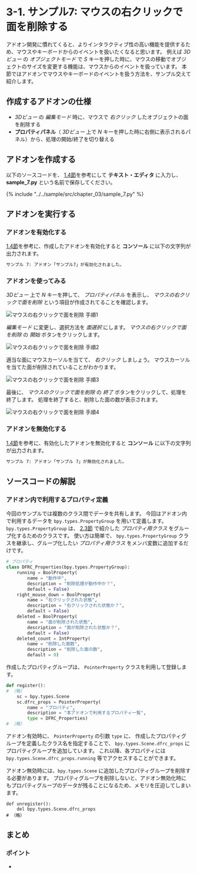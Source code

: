 # 3-1. サンプル7: マウスの右クリックで面を削除する

アドオン開発に慣れてくると、よりインタラクティブ性の高い機能を提供するため、マウスやキーボードからのイベントを扱いたくなると思います。
例えば *3Dビュー* の *オブジェクトモード* で *S* キーを押した時に、マウスの移動でオブジェクトのサイズを変更する機能は、マウスからのイベントを扱っています。
本節ではアドオンでマウスやキーボードのイベントを扱う方法を、サンプル交えて紹介します。

## 作成するアドオンの仕様

* *3Dビュー* の *編集モード* 時に、マウスで *右クリック* したオブジェクトの面を削除する
* **プロパティパネル**（ *3Dビュー* 上で *N* キーを押した時に右側に表示されるパネル）から、処理の開始/終了を切り替える

## アドオンを作成する

以下のソースコードを、 [1.4節](../chapter_01/04_Install_own_Add-on.md)を参考にして **テキスト・エディタ** に入力し、
**sample_7.py** という名前で保存してください。

{% include "../../sample/src/chapter_03/sample_7.py" %}

## アドオンを実行する

### アドオンを有効化する

[1.4節](../chapter_01/04_Install_own_Add-on.md)を参考に、作成したアドオンを有効化すると **コンソール** に以下の文字列が出力されます。

```sh
サンプル 7: アドオン「サンプル7」が有効化されました。
```

### アドオンを使ってみる

*3Dビュー* 上で *N* キーを押して、 *プロパティパネル* を表示し、 *マウスの右クリックで面を削除* という項目が作成されてることを確認します。

![マウスの右クリックで面を削除 手順1](https://dl.dropboxusercontent.com/s/6pyxmbf4mak9o8j/use_add-on_1.png "マウスの右クリックで面を削除 手順1")

*編集モード* に変更し、選択方法を *面選択* にします。
*マウスの右クリックで面を削除* の *開始* ボタンをクリックします。

![マウスの右クリックで面を削除 手順2](https://dl.dropboxusercontent.com/s/ltuh1pmujq0hbrf/use_add-on_2.png "マウスの右クリックで面を削除 手順2")

適当な面にマウスカーソルを当てて、 *右クリック* しましょう。
マウスカーソルを当てた面が削除されていることがわかります。

![マウスの右クリックで面を削除 手順3](https://dl.dropboxusercontent.com/s/1ntqeqbtx5ni0ym/use_add-on_3.png "マウスの右クリックで面を削除 手順3")

最後に、 *マウスのクリックで面を削除* の *終了* ボタンをクリックして、処理を終了します。
処理を終了すると、削除した面の数が表示されます。

![マウスの右クリックで面を削除 手順4](https://dl.dropboxusercontent.com/s/vz6982lhm4ofsyp/use_add-on_4.png "マウスの右クリックで面を削除 手順4")


### アドオンを無効化する

[1.4節](../chapter_01/04_Install_own_Add-on.md)を参考に、有効化したアドオンを無効化すると **コンソール** に以下の文字列が出力されます。

```sh
サンプル 7: アドオン「サンプル 7」が無効化されました。
```

## ソースコードの解説

### アドオン内で利用するプロパティ定義

今回のサンプルでは複数のクラス間でデータを共有します。
今回はアドオン内で利用するデータを ```bpy.types.PropertyGroup``` を用いて定義します。
```bpy.types.PropertyGroup``` は、 [2.3節](../chapter_02/03_Sample_3_Scaling_object_2.md) で紹介した *プロパティ用クラス* をグループ化するためのクラスです。
使い方は簡単で、 ```bpy.types.PropertyGroup``` クラスを継承し、グループ化したい *プロパティ用クラス* をメンバ変数に追加するだけです。

```py:sample_7_part1.py
# プロパティ
class DFRC_Properties(bpy.types.PropertyGroup):
    running = BoolProperty(
        name = "動作中",
        description = "削除処理が動作中か？",
        default = False)
    right_mouse_down = BoolProperty(
        name = "右クリックされた状態",
        description = "右クリックされた状態か？",
        default = False)
    deleted = BoolProperty(
        name = "面が削除された状態",
        description = "面が削除された状態か？",
        default = False)
    deleted_count = IntProperty(
        name = "削除した面数",
        description = "削除した面の数",
        default = 0)
```

作成したプロパティグループは、 ```PointerProperty``` クラスを利用して登録します。

```py:sample_7_part2.py
def register():
# （略）
    sc = bpy.types.Scene
    sc.dfrc_props = PointerProperty(
        name = "プロパティ",
        description = "本アドオンで利用するプロパティ一覧",
        type = DFRC_Properties)
# （略）
```

アドオン有効時に、 ```PointerProperty``` の引数 ```type``` に、 作成したプロパティグループを定義したクラス名を指定することで、 ```bpy.types.Scene.dfrc_props``` にプロパティグループを追加しています。
これ以降、各プロパティには ```bpy.types.Scene.dfrc_props.running``` 等でアクセスすることができます。

アドオン無効時には、```bpy.types.Scene``` に追加したプロパティグループを削除する必要があります。
プロパティグループを削除しないと、アドオン無効化時にもプロパティグループのデータが残ることになるため、メモリを圧迫してしまいます。

```py:sample_7_part3
def unregister():
    del bpy.types.Scene.dfrc_props
# （略）
```

## まとめ



### ポイント

*
